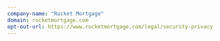 ```yaml
---
company-name: "Rocket Mortgage"
domain: rocketmortgage.com
opt-out-url: https://www.rocketmortgage.com/legal/security-privacy
---
```





